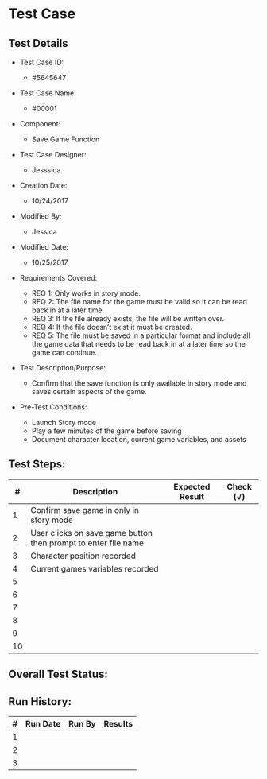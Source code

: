 # Test Case 

## Test Details

* Test Case ID:
  * #5645647
* Test Case Name:
  * #00001
* Component: 
  * Save Game Function
* Test Case Designer:
  * Jesssica
* Creation Date:
  * 10/24/2017
* Modified By:
  * Jessica
* Modified Date:
  * 10/25/2017
* Requirements Covered:
  * REQ 1: Only works in story mode.
  * REQ 2: The file name for the game must be valid so it can be read back in at a
later time.
  * REQ 3: If the file already exists, the file will be written over.
  * REQ 4: If the file doesn’t exist it must be created.
  * REQ 5: The file must be saved in a particular format and include all the game
data that needs to be read back in at a later time so the game can continue.

* Test Description/Purpose:
  * Confirm that the save function is only available in story mode and saves certain aspects of the game.
* Pre-Test Conditions:
  * Launch Story mode
  * Play a few minutes of the game before saving
  * Document character location, current game variables, and assets
  
## Test Steps: 
| # | Description | Expected Result | Check (√) |
| --- | --- | --- | --- |
| 1 |Confirm save game in only in story mode | | |			
| 2 |User clicks on save game button then prompt to enter file name | | |			
| 3 |Character position recorded | | |			
| 4 | Current games variables recorded| | |			
| 5 | | | |			
| 6 | | | |			
| 7 | | | |			
| 8 | | | |			
| 9 | | | |			
| 10 | | | |			

## Overall Test Status:



## Run History:
| # |	Run Date |	Run By |	Results |
| --- | --- | --- | --- |
| 1 | | | |			
| 2 | | | |			
| 3 | | | |			

